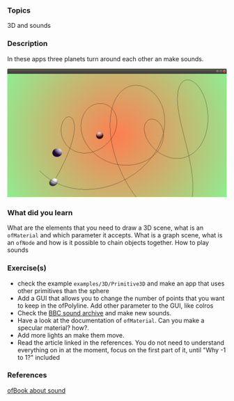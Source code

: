 ### Topics
3D and sounds

### Description

In these apps three planets turn around each other an make sounds.

![img](bin/data/screenshot.png)

### What did you learn
What are the elements that you need to draw a 3D scene, what is an `ofMaterial` and which parameter it accepts. What is a graph scene, what is an `ofNode` and how is it possible to chain objects together.
How to play sounds

### Exercise(s)
- check the example `examples/3D/Primitive3D` and make an app that uses other primitives than the sphere
- Add a GUI that allows you to change the number of points that you want to keep in the ofPolyline. Add other parameter to the GUI, like colros
- Check the [BBC sound archive](http://bbcsfx.acropolis.org.uk/) and make new sounds.
- Have a look at the documentation of `ofMaterial`. Can you make a specular material? how?.
- Add more lights an make them move.
- Read the article linked in the references. You do not need to understand everything on in at the moment, focus on the first part of it, until "Why -1 to 1?" included

### References
[ofBook about sound](https://openframeworks.cc/ofBook/chapters/sound.html)


